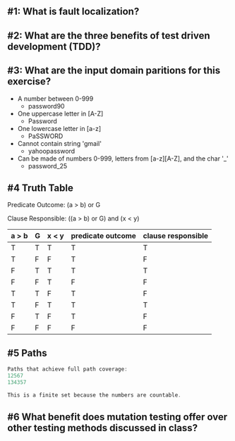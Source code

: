 ## #1: What is fault localization?
## #2: What are the three benefits of test driven development (TDD)?
## #3: What are the input domain paritions for this exercise?
* A number between 0-999
  * password90
* One uppercase letter in [A-Z]
  * Password
* One lowercase letter in [a-z]
  * PaSSWORD
* Cannot contain string 'gmail'
  * yahoopassword
* Can be made of numbers 0-999, letters from [a-z][A-Z], and the char '_'
  * password_25

## #4 Truth Table
Predicate Outcome: (a > b) or G

Clause Responsible: ((a > b) or G) and (x < y)

|  a > b   | G | x < y | predicate outcome | clause responsible |
| -------- | - | ----- | ----------------- | ------------------ |
|    T     | T |   T   |         T         |          T         |  
|    T     | F |   F   |         T         |          F         |    
|    F     | T |   T   |         T         |          T         |    
|    F     | F |   T   |         F         |          F         |    
|    T     | T |   F   |         T         |          F         |    
|    T     | F |   T   |         T         |          T         |    
|    F     | T |   F   |         T         |          F         |    
|    F     | F |   F   |         F         |          F         |    

## #5 Paths
``` Java
Paths that achieve full path coverage:
12567
134357

This is a finite set because the numbers are countable.
```

## #6 What benefit does mutation testing offer over other testing methods discussed in class?

